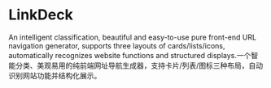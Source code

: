 # LinkDeck
An intelligent classification, beautiful and easy-to-use pure front-end URL navigation generator, supports three layouts of cards/lists/icons, automatically recognizes website functions and structured displays.一个智能分类、美观易用的纯前端网址导航生成器，支持卡片/列表/图标三种布局，自动识别网站功能并结构化展示。
